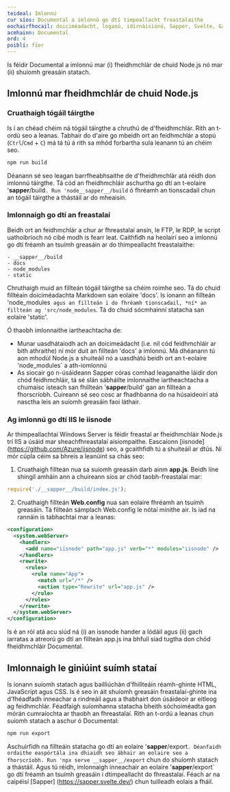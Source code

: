 ```yaml
---
teideal: Imlonnú
cur síos: Documental a imlonnú go dtí timpeallacht freastalaithe
eochairfhocail: doiciméadacht, loganú, idirnáisiúnú, Sapper, Svelte, Gaois, Fiontar & Scoil na Gaeilge, DCU
acmhainn: Documental
ord: 4
poiblí: fíor
---
```


Is féidir Documental a imlonnú mar (i) fheidhmchlár de chuid Node.js nó mar (ii) shuíomh greasáin statach.

## Imlonnú mar fheidhmchlár de chuid Node.js

### Cruathaigh tógáil táirgthe

Is í an chéad chéim ná tógáil táirgthe a chruthú de d'fheidhmchlár. Rith an t-ordú seo a leanas. Tabhair do d'aire go mbeidh ort an feidhmchlár a stopú (`Ctrl`/`Cmd` + `C`) má tá tú á rith sa mhód forbartha sula leanann tú an chéim seo.

```cmd
npm run build
```

Déanann sé seo leagan barrfheabhsaithe de d'fheidhmchlár atá réidh don imlonnú táirgthe. Tá cód an fheidhmchláir aschurtha go dtí an t-eolaire '__sapper__/build`. Run 'node__sapper__/build` ó fhréamh an tionscadail chun an tógáil táirgthe a thástáil ar do mheaisín.
### Imlonnaigh go dtí an freastalaí

Beidh ort an feidhmchlár a chur ar fhreastalaí ansin, le FTP, le RDP, le script uathoibríoch nó cibé modh is fearr leat.
Caithfidh na heolairí seo a imlonnú go dtí fréamh an tsuímh greasáin ar do thimpeallacht freastalaithe:
```
- __sapper__/build
- docs
- node_modules
- static
```

Chruthaigh muid an fillteán tógáil táirgthe sa chéim roimhe seo. Tá do chuid filltéain doiciméadachta Markdown san eolaire 'docs'. Is ionann an fillteán 'node_modules` agus an fillteán i do fhréamh tionscadail, *ní* an fillteán ag 'src/node_modules`. Tá do chuid sócmhainní statacha san eolaire 'static'.

Ó thaobh imlonnaithe iartheachtacha de:

- Munar uasdhátaíodh ach an doicimeádacht (i.e. níl cód feidhmchláir ar bith athraithe) ní mór duit an fillteán 'docs' a imlonnú. Má dhéanann tú aon mhodúl Node.js a shuiteáil nó a uasdhátú beidh ort an t-eolaire 'node_modules` a ath-iomlonnú
- As siocair go n-úsáideann Sapper córas comhad leaganaithe láidir don chód feidhmchláir, tá sé slán sábháilte imlonnaithe iartheachtacha a chumaisc isteach san fhillteán '__sapper__/build' gan an fillteán a fhorscríobh. Cuireann sé seo cosc ar fhadhbanna do na húsaideoirí atá nasctha leis an suíomh greasáin faoi láthair.
### Ag imlonnú go dtí IIS le iisnode

Ar thimpeallachtaí Windows Server is féidir freastal ar fheidhmchláir Node.js trí IIS a úsáid mar sheachfhreastalaí aisiompaithe. Eascaíonn [iisnode] (https://github.com/Azure/iisnode) seo, a gcaithfidh tú a shuiteáil ar dtús. Ní mór cúpla céim sa bhreis a leanúint sa chás seo:
1. Cruathaigh fillteán nua sa suíomh greasáin darb ainm **app.js**. Beidh líne shingil amháin ann a chuireann síos ar chód taobh-freastalaí mar: 
  ```js
  require('./__sapper__/build/index.js');
  ```

2. Cruathaigh fillteán **Web.config** nua san eolaire fhréamh an tsuímh greasáin. Tá fillteán sámplach Web.config le nótaí mínithe air. Is iad na rannáin is tabhachtaí mar a leanas:

  ```xml
  <configuration>
    <system.webServer>
      <handlers>
        <add name="iisnode" path="app.js" verb="*" modules="iisnode" />
      </handlers>
      <rewrite>
        <rules>
          <rule name="App">
            <match url="/*" />
            <action type="Rewrite" url="app.js" />
          </rule>
        </rules>
      </rewrite>
    </system.webServer>
  </configuration>
  ```

  Is é an ról atá acu siúd ná (i) an issnode hander a lódáil agus (ii) gach iarratas a atreorú go dtí an fillteán app.js ina bhfuil siad tugtha don chód fheidhmchláir Documental.
## Imlonnaigh le giniúint suímh stataí

Is ionann suíomh statach agus bailliúchán d'fhillteáin réamh-ghinte HTML, JavaScript agus CSS. Is é seo in áit shuíomh greasáin freastalaí-ghinte ina d'fhéadfadh inneachar a rindreáil agus a thabhairt don úsáideoir ar eitleog ag feidhmchlár. Féadfaigh suíomhanna statacha bheith sóchoiméadta gan mórán cumraíochta ar thaobh an fhreastalaí. 
Rith an t-ordú a leanas chun suíomh statach a aschur ó Documental:
```cmd
npm run export
```

Aschuirfidh na fillteáin statacha go dtí an eolaire '__sapper__/export`. Déanfaidh ordaithe easpórtála ina dhiaidh seo ábhair an eolaire seo a fhorscríobh.
Run 'npx serve __sapper__/export` chun do shuíomh statach a thástáil.
Agus tú réidh, imlonnaigh inneachair an eolaire '__sapper__/export` go dtí fréamh an tsuímh greasáin i dtimpeallacht do fhreastalaí.
Féach ar na caipéisí  [Sapper] (https://sapper.svelte.dev/) chun tuilleadh eolais a fháil.
